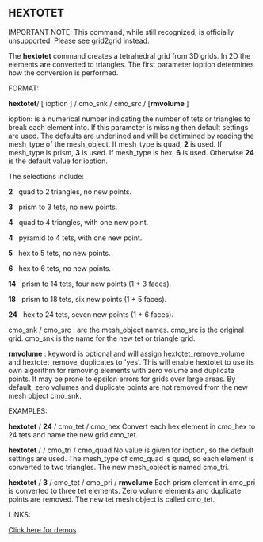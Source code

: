 
HEXTOTET
--------

IMPORTANT NOTE: This command, while still recognized, is officially unsupported. Please see [grid2grid](GRID2GRID.md) instead.

 The **hextotet** command creates a tetrahedral grid from 3D grids. In
 2D the elements are converted to triangles. The first parameter
 ioption determines how the conversion is performed.

FORMAT:

 **hextotet**/ 
[ ioption 
] / cmo\_snk / cmo\_src / 
[**rmvolume**
]

ioption: is a numerical number indicating the number of tets or
triangles to break each element into. If this parameter is missing then
default settings are used. The defaults are underlined and will be
detirmined by reading the mesh\_type of the mesh\_object. If mesh\_type
is quad, **2** is used. If mesh\_type is prism, **3** is used. If
mesh\_type is hex, **6** is used. Otherwise **24** is the default value
for ioption.

The selections include:

 **2**   quad to 2 triangles, no new points.

 **3**   prism to 3 tets, no new points.

 **4**   quad to 4 triangles, with one new point.

 **4**   pyramid to 4 tets, with one new point.

 **5**   hex to 5 tets, no new points.

 **6**   hex to 6 tets, no new points.

 **14**   prism to 14 tets, four new points (1 + 3 faces).

 **18**   prism to 18 tets, six new points (1 + 5 faces).

 **24**   hex to 24 tets, seven new points (1 + 6 faces).




cmo\_snk / cmo\_src : are the mesh\_object names. cmo\_src is the
original grid. cmo\_snk is the name for the new tet or triangle grid.



**rmvolume** : keyword is optional and will assign
hextotet\_remove\_volume and hextotet\_remove\_duplicates to 'yes'. This
will enable hextotet to use its own algorithm for removing elements with
zero volume and duplicate points. It may be prone to epsilon errors for
grids over large areas. By default, zero volumes and duplicate points
are not removed from the new mesh object cmo\_snk.









EXAMPLES:

 **hextotet** / **24** / cmo\_tet / cmo\_hex
 Convert each hex element in cmo\_hex to 24 tets and name the new grid
 cmo\_tet.
 

 **hextotet** / / cmo\_tri / cmo\_quad
 No value is given for ioption, so the default settings are used. The
 mesh\_type of cmo\_quad is quad, so each element is converted to two
 triangles. The new mesh\_object is named cmo\_tri.
 

 **hextotet** / **3** / cmo\_tet / cmo\_pri / **rmvolume**
 Each prism element in cmo\_pri is converted to three tet elements.
 Zero volume elements and duplicate points are removed. The new tet
 mesh object is called cmo\_tet.

LINKS:

 [Click here for demos](../demos/main_hextet.md)
